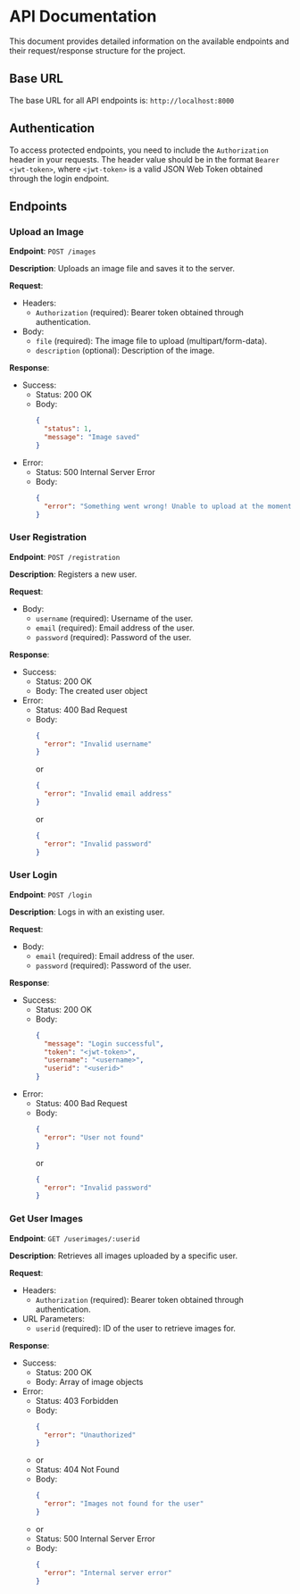 # API Documentation

This document provides detailed information on the available endpoints and their request/response structure for the project.

## Base URL

The base URL for all API endpoints is: `http://localhost:8000`

## Authentication

To access protected endpoints, you need to include the `Authorization` header in your requests. The header value should be in the format `Bearer <jwt-token>`, where `<jwt-token>` is a valid JSON Web Token obtained through the login endpoint.

## Endpoints

### Upload an Image

**Endpoint**: `POST /images`

**Description**: Uploads an image file and saves it to the server.

**Request**:

- Headers:
  - `Authorization` (required): Bearer token obtained through authentication.
- Body:
  - `file` (required): The image file to upload (multipart/form-data).
  - `description` (optional): Description of the image.

**Response**:

- Success:
  - Status: 200 OK
  - Body: 
    ```json
    {
      "status": 1,
      "message": "Image saved"
    }
    ```
- Error:
  - Status: 500 Internal Server Error
  - Body: 
    ```json
    {
      "error": "Something went wrong! Unable to upload at the moment."
    }
    ```

### User Registration

**Endpoint**: `POST /registration`

**Description**: Registers a new user.

**Request**:

- Body:
  - `username` (required): Username of the user.
  - `email` (required): Email address of the user.
  - `password` (required): Password of the user.

**Response**:

- Success:
  - Status: 200 OK
  - Body: The created user object
- Error:
  - Status: 400 Bad Request
  - Body: 
    ```json
    {
      "error": "Invalid username"
    }
    ```
    or
    ```json
    {
      "error": "Invalid email address"
    }
    ```
    or
    ```json
    {
      "error": "Invalid password"
    }
    ```

### User Login

**Endpoint**: `POST /login`

**Description**: Logs in with an existing user.

**Request**:

- Body:
  - `email` (required): Email address of the user.
  - `password` (required): Password of the user.

**Response**:

- Success:
  - Status: 200 OK
  - Body: 
    ```json
    {
      "message": "Login successful",
      "token": "<jwt-token>",
      "username": "<username>",
      "userid": "<userid>"
    }
    ```
- Error:
  - Status: 400 Bad Request
  - Body: 
    ```json
    {
      "error": "User not found"
    }
    ```
    or
    ```json
    {
      "error": "Invalid password"
    }
    ```

### Get User Images

**Endpoint**: `GET /userimages/:userid`

**Description**: Retrieves all images uploaded by a specific user.

**Request**:

- Headers:
  - `Authorization` (required): Bearer token obtained through authentication.
- URL Parameters:
  - `userid` (required): ID of the user to retrieve images for.

**Response**:

- Success:
  - Status: 200 OK
  - Body: Array of image objects
- Error:
  - Status: 403 Forbidden
  - Body: 
    ```json
    {
      "error": "Unauthorized"
    }
    ```
  - or
  - Status: 404 Not Found
  - Body: 
    ```json
    {
      "error": "Images not found for the user"
    }
    ```
  - or
  - Status: 500 Internal Server Error
  - Body: 
    ```json
    {
      "error": "Internal server error"
    }
    ```